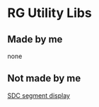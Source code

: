# RG Utility Libs


## Made by me
none

## Not made by me
[SDC segment display](https://github.com/valnee/SDC)




